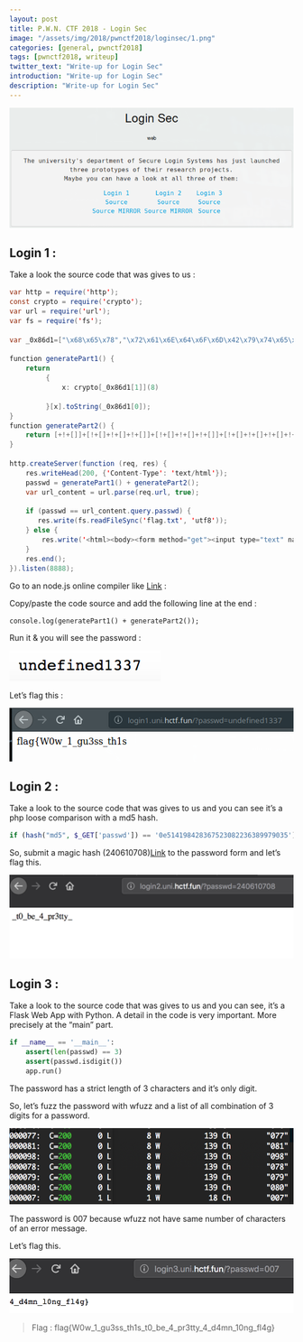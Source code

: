 ```yaml
---
layout: post
title: P.W.N. CTF 2018 - Login Sec
image: "/assets/img/2018/pwnctf2018/loginsec/1.png"
categories: [general, pwnctf2018]
tags: [pwnctf2018, writeup]
twitter_text: "Write-up for Login Sec"
introduction: "Write-up for Login Sec"
description: "Write-up for Login Sec"
---
```


![](/assets/img/2018/pwnctf2018/loginsec/1.png)

## Login 1 :

Take a look the source code that was gives to us :

```java 
var http = require('http');
const crypto = require('crypto');
var url = require('url');
var fs = require('fs');

var _0x86d1=["\x68\x65\x78","\x72\x61\x6E\x64\x6F\x6D\x42\x79\x74\x65\x73"];

function generatePart1() {
    return
         {
             x: crypto[_0x86d1[1]](8)

         }[x].toString(_0x86d1[0]);
}
function generatePart2() {
    return [+!+[]]+[!+[]+!+[]+!+[]]+[!+[]+!+[]+!+[]]+[!+[]+!+[]+!+[]+!+[]+!+[]+!+[]+!+[]];
}

http.createServer(function (req, res) {
    res.writeHead(200, {'Content-Type': 'text/html'});
    passwd = generatePart1() + generatePart2();
    var url_content = url.parse(req.url, true);

    if (passwd == url_content.query.passwd) {
       res.write(fs.readFileSync('flag.txt', 'utf8'));
    } else {
        res.write('<html><body><form method="get"><input type="text" name="passwd" value="password"><input type="submit" value="login" /></form></body></html>');
    }
    res.end();
}).listen(8888);


```

Go to an node.js online compiler like [Link](https://rextester.com/l/nodejs_online_compiler) :

Copy/paste the code source and add the following line at the end : 

```
console.log(generatePart1() + generatePart2());
```

Run it & you will see the password : 

![](/assets/img/2018/pwnctf2018/loginsec/2.png)

Let’s flag this : 

![](/assets/img/2018/pwnctf2018/loginsec/3.png)

## Login 2 :

Take a look to the source code that was gives to us and you can see it’s a php loose comparison with a md5 hash.

```php
if (hash("md5", $_GET['passwd']) == '0e514198428367523082236389979035')
```

So, submit a magic hash (240610708)[Link](https://github.com/swisskyrepo/PayloadsAllTheThings/tree/master/PHP%20juggling%20type) to the password form and let’s flag this. 

![](/assets/img/2018/pwnctf2018/loginsec/4.png)

## Login 3 :

Take a look to the source code that was gives to us and you can see, it’s a Flask Web App with Python.
A detail in the code is very important. More precisely at the “main” part.
 
```python 
if __name__ == '__main__':
    assert(len(passwd) == 3)
    assert(passwd.isdigit())
    app.run()
```
The password has a strict length of 3 characters and it’s only digit.

So, let’s fuzz the password with wfuzz and a list of all combination of 3 digits for a password.

![](/assets/img/2018/pwnctf2018/loginsec/5.png)

The password is 007 because wfuzz not have same number of characters of an error message.

Let’s flag this. 

![](/assets/img/2018/pwnctf2018/loginsec/6.png)


> Flag : flag{W0w_1_gu3ss_th1s_t0_be_4_pr3tty_4_d4mn_10ng_fl4g}
